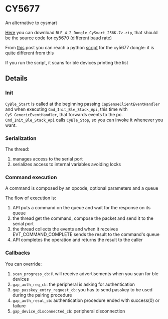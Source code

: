 # CY5677
An alternative to cysmart

[Here](https://community.cypress.com/thread/36215) you can download
`BLE_4_2_Dongle_CySmart_256K.7z.zip`, that should be the source code
for cy5670 (different baud rate)

From [this](https://community.cypress.com/message/143227) post you can
reach  a python [script](https://github.com/odwdinc/Cy_BleBridge) for
the cy5677 dongle: it is quite different from this

If you run the script, it scans for ble devices printing the list

## Details

### Init

`CyBle_Start` is called at the beginning passing `CapSenseClientEventHandler` and
when executing `Cmd_Init_Ble_Stack_Api`, this time with `CyS_GenericEventHandler`, that
forwards events to the pc. `Cmd_Init_Ble_Stack_Api` calls `CyBle_Stop`, so 
you can invoke it whenever you want. 

### Serialization

The thread: 
1. manages access to the serial port 
2. serializes access to internal variables avoiding locks

### Command execution

A command is composed by an opcode, optional parameters and a queue

The flow of execution is:
1. API puts a command on the queue and wait for the response on its queue
2. the thread get the command, compose the packet and send it to the serial port
3. the thread collects the events and when it receives EVT_COMMAND_COMPLETE sends the result to the command's queue
4. API completes the operation and returns the result to the caller

### Callbacks

You can override:
1. `scan_progress_cb`: it will receive advertisements when you scan for ble devices
2. `gap_auth_req_cb`: the peripheral is asking for authentication
3. `gap_passkey_entry_request_cb`: you has to send passkey to be used during the pairing procedure
4. `gap_auth_resul_cb`: authentication procedure ended with success(0) or failure
5. `gap_device_disconnected_cb`: peripheral disconnection
